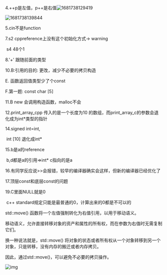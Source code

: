 

4.++p是左值，p++是右值![1681738129419](C:\Users\13540\AppData\Roaming\Typora\typora-user-images\1681738129419.png)

![1681738139844](C:\Users\13540\AppData\Roaming\Typora\typora-user-images\1681738139844.png)

5.cin不是function

7.s2 cppreference上没有这个初始化方式-> warning

​	s4 48个1

8.'+' 跟随前面的类型

10.B:引用的目的: 更改，减少不必要的拷贝构造

E. 函数返回值类型少了个const

F.第一题: const char [5]

11.B new 会调用构造函数，malloc不会

12.print_array_cpp 传入的是一个长度为10 的数组，而print_array_c的参数会退化成为int*类型的指针

14.signed int=int,

​	int [10] 退化成int*

15.b是a的reference

​	b,d都是a的引用=>int* c指向的是a

16.有同学反应说>>会报错，较早的编译器确实会这样，但新的编译器已经优化了

17.顶层const和底层const的问题

19.C里面NULL就是0

​	c++ standard规定只能是最普通的0，计算出来的0都是不可以的



  std::move() 函数将一个左值强制转化为右值引用，以用于移动语义。

移动语义，允许直接转移对象的资产和属性的所有权，而在参数为右值时无需复制它们。

换一种说法就是，std::move() 将对象的状态或者所有权从一个对象转移到另一个对象，只是转移，没有内存的搬迁或者内存拷贝。

因此，通过std::move()，可以避免不必要的拷贝操作。  

![img](file:///D:\1354038619\Image\C2C\F69192023CCD2E95893493AC5089FC55.jpg)